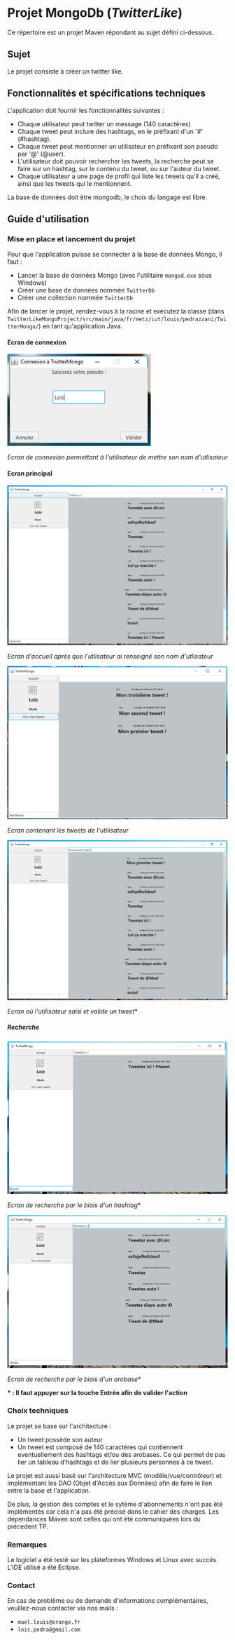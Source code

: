 # Projet MongoDb (*TwitterLike*)

Ce répertoire est un projet Maven répondant au sujet défini ci-dessous.

## Sujet
Le projet consiste à créer un twitter like.

## Fonctionnalités et spécifications techniques

L'application doit fournir les fonctionnalités suivantes :
- Chaque utilisateur peut twitter un message (140 caractères)
- Chaque tweet peut inclure des hashtags, en le préfixant d'un '#' (#hashtag).
- Chaque tweet peut mentionner un utilisateur en préfixant son pseudo par '@' (@user).
- L'utilisateur doit pouvoir rechercher les tweets, la recherche peut se faire sur un hashtag, sur le contenu du tweet, ou sur l'auteur du tweet.
- Chaque utilisateur a une page de profil qui liste les tweets qu'il a créé, ainsi que les tweets qui le mentionnent.

La base de données doit être mongodb, le choix du langage est libre.

## Guide d'utilisation

### Mise en place et lancement du projet

Pour que l'application puisse se connecter à la base de données Mongo, il faut :
* Lancer la base de données Mongo (avec l'utilitaire `mongod.exe` sous Windows)
* Créer une base de données nommée `TwitterDb`
* Créer une collection nommée `TwitterDb`

Afin de lancer le projet, rendez-vous à la racine et exécutez la classe (dans ```TwitterLikeMongoProject/src/main/java/fr/metz/iut/louis/pedrazzani/TwitterMongo/```) en tant qu'application Java.

#### Ecran de connexion

![Ecran de connexion](doc/images/ecran_connexion.png)

*Ecran de connexion permettant à l'utilisateur de mettre son nom d'utlisateur*

#### Ecran principal

![Ecran d'accueil](doc/images/ecran_accueil.png)

*Ecran d'accueil après que l'utlisateur ai renseigné son nom d'utlisateur*

![Ecran mes tweets](doc/images/ecran_accueil_mes_tweets2.png)

*Ecran contenant les tweets de l'utilisateur*

![Ecran d'accueil](doc/images/ecran_accueil_tweeter.png)

*Ecran où l'utilisateur saisi et valide un tweet**

##### Recherche

![Ecran de recherche](doc/images/ecran_accueil_recherche_hashtag.png)

*Ecran de recherche par le biais d'un hashtag**

![Ecran de recherche](doc/images/ecran_accueil_recherche_utilisateur.png)

*Ecran de recherche par le biais d'un arobase**

**\* : Il faut appuyer sur la touche Entrée afin de valider l'action**

### Choix techniques

Le projet se base sur l'architecture :
  * Un tweet possède son auteur
  * Un tweet est composé de 140 caractères qui contiennent eventuellement des hashtags et/ou des arobases. Ce qui permet de pas lier un tableau d'hashtags et de lier plusieurs personnes à ce tweet.

Le projet est aussi basé sur l'architecture MVC (modèle/vue/contrôleur) et implémentant les DAO (Objet d'Accès aux Données) afin de faire le lien entre la base et l'application.

De plus, la gestion des comptes et le sytème d'abonnements n'ont pas été implémentés car cela n'a pas été précisé dans le cahier des charges.
Les dépendances Maven sont celles qui ont été communiquées lors du précedent TP.

### Remarques

Le logiciel a été testé sur les plateformes Windows et Linux avec succès. L'IDE utilisé a été Eclipse.

### Contact

En cas de problème ou de demande d'informations complémentaires, veuillez-nous contacter via nos mails :
* `mael.louis@orange.fr`
* `loic.pedra@gmail.com`
